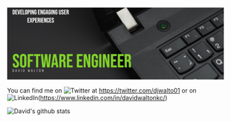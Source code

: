 ![Header](https://raw.githubusercontent.com/djwalto/djwalto/master/DavidBanner.png)

You can find me on ![Twitter](http://i.imgur.com/wWzX9uB.png) at https://twitter.com/djwalto01 or on ![LinkedIn](https://raw.githubusercontent.com/MartinHeinz/MartinHeinz/master/linkedin-3-16.png)(https://www.linkedin.com/in/davidwaltonkc/)


![David's github stats](https://github-readme-stats.vercel.app/api?username=djwalto&theme=dark&show_icons=true) 

[material-palenight_repo]: https://github-readme-stats.vercel.app/api/pin/?username=anuraghazra&repo=github-readme-stats&cache_seconds=86400&theme=material-palenight

[default_repo]: https://github-readme-stats.vercel.app/api/pin/?username=anuraghazra&repo=CheckUP&cache_seconds=86400&theme=default
<!--
**djwalto/djwalto** is a ✨ _special_ ✨ repository because its `README.md` (this file) appears on your GitHub profile.

Here are some ideas to get you started:

- 🔭 I’m currently working on ...
- 🌱 I’m currently learning ...
- 👯 I’m looking to collaborate on ...
- 🤔 I’m looking for help with ...
- 💬 Ask me about ...
- 📫 How to reach me: ...
- 😄 Pronouns: ...
- ⚡ Fun fact: ...
-->
